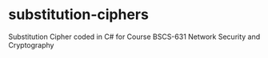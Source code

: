 # substitution-ciphers
Substitution Cipher coded in C# for Course BSCS-631 Network Security and Cryptography
